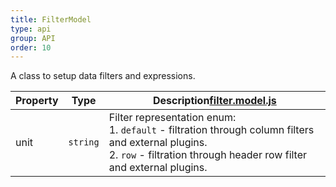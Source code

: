 ```yaml
---
title: FilterModel
type: api
group: API
order: 10
---
```

A class to setup data filters and expressions.

Property|Type|Description<a class="github-link2" target="_blank" href="https://github.com/qgrid/ng2/tree/master/core/filter/filter.model.js"><span>filter.model.js</span></a>
---|---|---
unit|`string`|Filter representation enum:<br />1. `default` - filtration through column filters and external plugins.<br />2. `row` - filtration through header row filter and external plugins.
